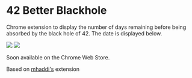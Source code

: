# 42 Better Blackhole

Chrome extension to display the number of days remaining before being absorbed by the black hole of 42. The date is displayed below.

<p float="left">
  <img src="https://user-images.githubusercontent.com/57815912/161407049-c4780a63-5e66-48ff-b74a-db6ec29a8af2.png" />
  <img src="https://user-images.githubusercontent.com/57815912/161406990-18a36b01-ae86-427e-b184-8b7e7b6767f6.png" />
</p>

Soon available on the Chrome Web Store.

Based on [mhaddi's](https://github.com/mohamedhaddi/ft_blackhole) extension
